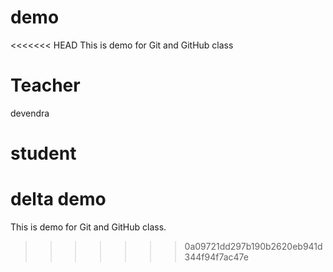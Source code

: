 # demo
<<<<<<< HEAD
This is demo for Git and GitHub class
# Teacher
devendra
# student
delta demo
=======
This is demo for Git and GitHub class.
>>>>>>> 0a09721dd297b190b2620eb941d344f94f7ac47e
